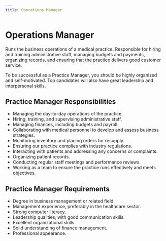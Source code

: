 ```yaml
---
title: Operations Manager
---
```


# Operations Manager

Runs the business operations of a medical practice. Responsible for hiring and training administrative staff, managing budgets and payments, organizing records, and ensuring that the practice delivers good customer service.

To be successful as a Practice Manager, you should be highly organized and self-motivated. Top candidates will also have great leadership and interpersonal skills.

## Practice Manager Responsibilities

- Managing the day-to-day operations of the practice.
- Hiring, training, and supervising administrative staff.
- Managing finances, including budgets and payroll.
- Collaborating with medical personnel to develop and assess business strategies.
- Monitoring inventory and placing orders for resupply.
- Ensuring our practice complies with industry regulations.
- Interacting with patients and addressing any concerns or complaints.
- Organizing patient records.
- Conducting regular staff meetings and performance reviews.
- Working as a team to ensure the practice runs effectively and meets objectives.

## Practice Manager Requirements

- Degree in business management or related field.
- Management experience, preferably in the healthcare sector.
- Strong computer literacy.
- Leadership qualities, with good communication skills.
- Excellent organizational skills.
- Solid understanding of finance management.
- Professional appearance.
